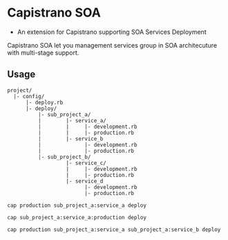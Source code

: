 # Capistrano SOA 
   - An extension for Capistrano supporting SOA Services Deployment
  
Capistrano SOA let you management services group in SOA architecuture with multi-stage support.

## Usage
  
    project/
      |- config/
          |- deploy.rb
          |- deploy/   
              |- sub_project_a/ 
              |        |- service_a/
              |        |     |- development.rb
              |        |     |- production.rb      
              |        |- service_b
              |              |- development.rb
              |              |- production.rb
              |- sub_project_b/ 
                       |- service_c/
                       |     |- development.rb
                       |     |- production.rb      
                       |- service_d
                             |- development.rb
                             |- production.rb

    cap production sub_project_a:service_a deploy
    
    cap sub_project_a:service_a:production deploy
    
    cap production sub_project_a:service_a sub_project_a:service_b deploy
